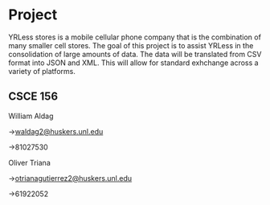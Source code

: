 # Project
YRLess stores is a mobile cellular phone company that is the combination of many smaller cell stores. The goal of this project is to assist YRLess in the consolidation of large amounts of data. The data will be translated from CSV format into JSON and XML. This will allow for standard exhchange across a variety of platforms.
## CSCE 156

William Aldag

->waldag2@huskers.unl.edu

->81027530

Oliver Triana

->otrianagutierrez2@huskers.unl.edu

->61922052
